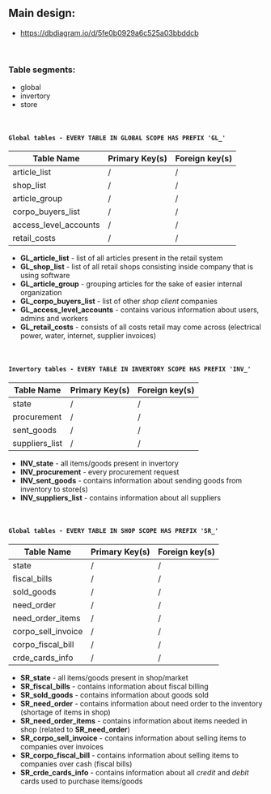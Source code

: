 ## Main design:

- https://dbdiagram.io/d/5fe0b0929a6c525a03bbddcb
<br />

### Table segments:
- global
- invertory
- store
<br />

#### `Global tables - EVERY TABLE IN GLOBAL SCOPE HAS PREFIX 'GL_'`

| Table Name | Primary Key(s) | Foreign key(s) |
| ----------- | ----------- | ----------- |
| article_list | / | / |
| shop_list | / | / |
| article_group | / | / |
| corpo_buyers_list | / | / |
| access_level_accounts | / | / |
| retail_costs | / | / |

- **GL_article_list** -  list of all articles present in the retail system
- **GL_shop_list** - list of all retail shops consisting inside company that is using software
- **GL_article_group** - grouping articles for the sake of easier internal organization
- **GL_corpo_buyers_list** - list of other *shop client* companies 
- **GL_access_level_accounts** - contains various information about users, admins and workers
- **GL_retail_costs** - consists of all costs retail may come across (electrical power, water, internet, supplier invoices)

<br />

#### `Invertory tables - EVERY TABLE IN INVERTORY SCOPE HAS PREFIX 'INV_'`

| Table Name | Primary Key(s) | Foreign key(s) |
| ----------- | ----------- | ----------- |
| state | / | / |
| procurement | / | / |
| sent_goods | / | / |
| suppliers_list | / | / |

- **INV_state** - all items/goods present in invertory
- **INV_procurement** - every procurement request
- **INV_sent_goods** - contains information about sending goods from inventory to store(s)
- **INV_suppliers_list** - contains information about all suppliers

<br />

#### `Global tables - EVERY TABLE IN SHOP SCOPE HAS PREFIX 'SR_'`

| Table Name | Primary Key(s) | Foreign key(s) |
| ----------- | ----------- | ----------- |
| state | / | / |
| fiscal_bills | / | / |
| sold_goods | / | / |
| need_order | / | / |
| need_order_items | / | / |
| corpo_sell_invoice | / | / |
| corpo_fiscal_bill | / | / |.
| crde_cards_info | / | / |

- **SR_state** - all items/goods present in shop/market
- **SR_fiscal_bills** - contains information about fiscal billing
- **SR_sold_goods** - contains information about goods sold
- **SR_need_order** - contains information about need order to the inventory (shortage of items in shop)
- **SR_need_order_items** - contains information about items needed in shop (related to **SR_need_order**)
- **SR_corpo_sell_invoice** - contains information about selling items to companies over invoices
- **SR_corpo_fiscal_bill** - contains information about selling items to companies over cash (fiscal bills)
- **SR_crde_cards_info** - contains information about all *credit* and *debit* cards used to purchase items/goods
